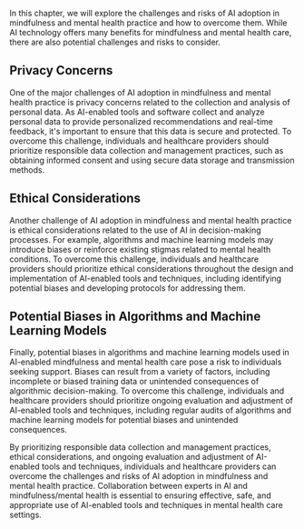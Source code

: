 
In this chapter, we will explore the challenges and risks of AI adoption in mindfulness and mental health practice and how to overcome them. While AI technology offers many benefits for mindfulness and mental health care, there are also potential challenges and risks to consider.

Privacy Concerns
----------------

One of the major challenges of AI adoption in mindfulness and mental health practice is privacy concerns related to the collection and analysis of personal data. As AI-enabled tools and software collect and analyze personal data to provide personalized recommendations and real-time feedback, it's important to ensure that this data is secure and protected. To overcome this challenge, individuals and healthcare providers should prioritize responsible data collection and management practices, such as obtaining informed consent and using secure data storage and transmission methods.

Ethical Considerations
----------------------

Another challenge of AI adoption in mindfulness and mental health practice is ethical considerations related to the use of AI in decision-making processes. For example, algorithms and machine learning models may introduce biases or reinforce existing stigmas related to mental health conditions. To overcome this challenge, individuals and healthcare providers should prioritize ethical considerations throughout the design and implementation of AI-enabled tools and techniques, including identifying potential biases and developing protocols for addressing them.

Potential Biases in Algorithms and Machine Learning Models
----------------------------------------------------------

Finally, potential biases in algorithms and machine learning models used in AI-enabled mindfulness and mental health care pose a risk to individuals seeking support. Biases can result from a variety of factors, including incomplete or biased training data or unintended consequences of algorithmic decision-making. To overcome this challenge, individuals and healthcare providers should prioritize ongoing evaluation and adjustment of AI-enabled tools and techniques, including regular audits of algorithms and machine learning models for potential biases and unintended consequences.

By prioritizing responsible data collection and management practices, ethical considerations, and ongoing evaluation and adjustment of AI-enabled tools and techniques, individuals and healthcare providers can overcome the challenges and risks of AI adoption in mindfulness and mental health practice. Collaboration between experts in AI and mindfulness/mental health is essential to ensuring effective, safe, and appropriate use of AI-enabled tools and techniques in mental health care settings.
